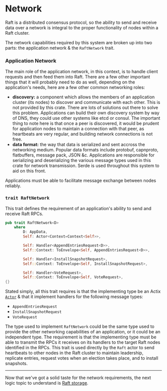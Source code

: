 Network
=======
Raft is a distributed consensus protocol, so the ability to send and receive data over a network is integral to the proper functionality of nodes within a Raft cluster.

The network capabilities required by this system are broken up into two parts: the application network & the `RaftNetwork` trait.

### Application Network
The main role of the application network, in this context, is to handle client requests and then feed them into Raft. There are a few other important things that it will probably need to do as well, depending on the application's needs, here are a few other common networking roles:
- **discovery:** a component which allows the members of an application cluster (its nodes) to discover and communicate with each other. This is not provided by this crate. There are lots of solutions out there to solve this problem. Applications can build their own discovery system by way of DNS, they could use other systems like etcd or consul. The important thing to note here is that once a peer is discovered, it would be prudent for application nodes to maintain a connection with that peer, as heartbeats are very regular, and building network connections is not free.
- **data format:** the way that data is serialized and sent accross the networking medium. Popular data formats include protobuf, capnproto, flatbuffers, message pack, JSON &c. Applications are responsible for serializing and deserializing the various message types used in this crate for network transmission. Serde is used throughout this system to aid on this front.

Applications must be able to facilitate message exchange between nodes reliably.

### `trait RaftNetwork`
This trait defines the requirement of an application's ability to send and receive Raft RPCs.

```rust
pub trait RaftNetwork<D>
    where
        D: AppData,
        Self: Actor<Context=Context<Self>>,

        Self: Handler<AppendEntriesRequest<D>>,
        Self::Context: ToEnvelope<Self, AppendEntriesRequest<D>>,

        Self: Handler<InstallSnapshotRequest>,
        Self::Context: ToEnvelope<Self, InstallSnapshotRequest>,

        Self: Handler<VoteRequest>,
        Self::Context: ToEnvelope<Self, VoteRequest>,
{}
```

Stated simply, all this trait requires is that the implementing type be an Actix [`Actor`](https://docs.rs/actix/latest/actix/trait.Actor.html) & that it implement handlers for the following message types:
- `AppendEntriesRequest`
- `InstallSnapshotRequest`
- `VoteRequest`

The type used to implement `RaftNetwork` could be the same type used to provide the other networking capabilities of an application, or it could be an independent type. The requirement is that the implementing type must be able to transmit the RPCs it receives on its handlers to the target Raft nodes identified in the RPCs. This trait is used directly by the `Raft` actor to send heartbeats to other nodes in the Raft cluster to maintain leadership, replicate entries, request votes when an election takes place, and to install snapshots.

----

Now that we've got a solid taste for the network requirements, the next logic topic to understand is [Raft storage](https://railgun-rs.github.io/actix-raft/storage.html).
